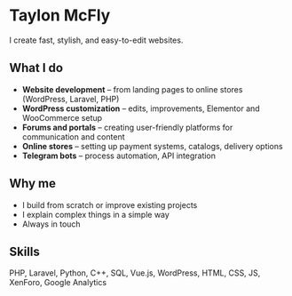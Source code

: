# Taylon McFly

I create fast, stylish, and easy-to-edit websites.

## What I do  
- **Website development** – from landing pages to online stores (WordPress, Laravel, PHP)  
- **WordPress customization** – edits, improvements, Elementor and WooCommerce setup  
- **Forums and portals** – creating user-friendly platforms for communication and content  
- **Online stores** – setting up payment systems, catalogs, delivery options  
- **Telegram bots** – process automation, API integration  

## Why me  
- I build from scratch or improve existing projects  
- I explain complex things in a simple way  
- Always in touch  

## Skills  
PHP, Laravel, Python, C++, SQL, Vue.js, WordPress, HTML, CSS, JS, XenForo, Google Analytics
